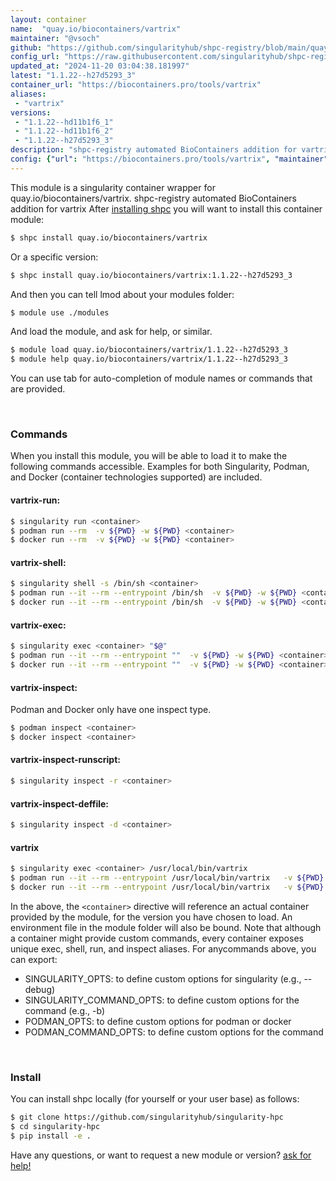```yaml
---
layout: container
name:  "quay.io/biocontainers/vartrix"
maintainer: "@vsoch"
github: "https://github.com/singularityhub/shpc-registry/blob/main/quay.io/biocontainers/vartrix/container.yaml"
config_url: "https://raw.githubusercontent.com/singularityhub/shpc-registry/main/quay.io/biocontainers/vartrix/container.yaml"
updated_at: "2024-11-20 03:04:38.181997"
latest: "1.1.22--h27d5293_3"
container_url: "https://biocontainers.pro/tools/vartrix"
aliases:
 - "vartrix"
versions:
 - "1.1.22--hd11b1f6_1"
 - "1.1.22--hd11b1f6_2"
 - "1.1.22--h27d5293_3"
description: "shpc-registry automated BioContainers addition for vartrix"
config: {"url": "https://biocontainers.pro/tools/vartrix", "maintainer": "@vsoch", "description": "shpc-registry automated BioContainers addition for vartrix", "latest": {"1.1.22--h27d5293_3": "sha256:69baf827a57cb5ddac4c1d61837a944da6ff55f45839775c669ab620dc729052"}, "tags": {"1.1.22--hd11b1f6_1": "sha256:8a2b494c0eb0afe4f0d77417e2cb8c9459b925e91c084f96df3ce84ba7ed4261", "1.1.22--hd11b1f6_2": "sha256:eeb54bd52048d4934eb6603d9aac116ef536887f7445472f9c6ab67967f2a169", "1.1.22--h27d5293_3": "sha256:69baf827a57cb5ddac4c1d61837a944da6ff55f45839775c669ab620dc729052"}, "docker": "quay.io/biocontainers/vartrix", "aliases": {"vartrix": "/usr/local/bin/vartrix"}}
---
```


This module is a singularity container wrapper for quay.io/biocontainers/vartrix.
shpc-registry automated BioContainers addition for vartrix
After [installing shpc](#install) you will want to install this container module:


```bash
$ shpc install quay.io/biocontainers/vartrix
```

Or a specific version:

```bash
$ shpc install quay.io/biocontainers/vartrix:1.1.22--h27d5293_3
```

And then you can tell lmod about your modules folder:

```bash
$ module use ./modules
```

And load the module, and ask for help, or similar.

```bash
$ module load quay.io/biocontainers/vartrix/1.1.22--h27d5293_3
$ module help quay.io/biocontainers/vartrix/1.1.22--h27d5293_3
```

You can use tab for auto-completion of module names or commands that are provided.

<br>

### Commands

When you install this module, you will be able to load it to make the following commands accessible.
Examples for both Singularity, Podman, and Docker (container technologies supported) are included.

#### vartrix-run:

```bash
$ singularity run <container>
$ podman run --rm  -v ${PWD} -w ${PWD} <container>
$ docker run --rm  -v ${PWD} -w ${PWD} <container>
```

#### vartrix-shell:

```bash
$ singularity shell -s /bin/sh <container>
$ podman run --it --rm --entrypoint /bin/sh  -v ${PWD} -w ${PWD} <container>
$ docker run --it --rm --entrypoint /bin/sh  -v ${PWD} -w ${PWD} <container>
```

#### vartrix-exec:

```bash
$ singularity exec <container> "$@"
$ podman run --it --rm --entrypoint ""  -v ${PWD} -w ${PWD} <container> "$@"
$ docker run --it --rm --entrypoint ""  -v ${PWD} -w ${PWD} <container> "$@"
```

#### vartrix-inspect:

Podman and Docker only have one inspect type.

```bash
$ podman inspect <container>
$ docker inspect <container>
```

#### vartrix-inspect-runscript:

```bash
$ singularity inspect -r <container>
```

#### vartrix-inspect-deffile:

```bash
$ singularity inspect -d <container>
```


#### vartrix

```bash
$ singularity exec <container> /usr/local/bin/vartrix
$ podman run --it --rm --entrypoint /usr/local/bin/vartrix   -v ${PWD} -w ${PWD} <container> -c " $@"
$ docker run --it --rm --entrypoint /usr/local/bin/vartrix   -v ${PWD} -w ${PWD} <container> -c " $@"
```



In the above, the `<container>` directive will reference an actual container provided
by the module, for the version you have chosen to load. An environment file in the
module folder will also be bound. Note that although a container
might provide custom commands, every container exposes unique exec, shell, run, and
inspect aliases. For anycommands above, you can export:

 - SINGULARITY_OPTS: to define custom options for singularity (e.g., --debug)
 - SINGULARITY_COMMAND_OPTS: to define custom options for the command (e.g., -b)
 - PODMAN_OPTS: to define custom options for podman or docker
 - PODMAN_COMMAND_OPTS: to define custom options for the command

<br>

### Install

You can install shpc locally (for yourself or your user base) as follows:

```bash
$ git clone https://github.com/singularityhub/singularity-hpc
$ cd singularity-hpc
$ pip install -e .
```

Have any questions, or want to request a new module or version? [ask for help!](https://github.com/singularityhub/singularity-hpc/issues)